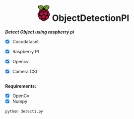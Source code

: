 <h1 align="center"><img src="assets/Raspberry_Pi_Logo.svg" height="auto" width="40"></img> ObjectDetectionPI </h1>





***Detect Object using raspberry pi***

- [X] Cocodataset
- [X] Raspberry PI
- [X] Opencv
- [X] Camera CSI


##

**Requirements:**

- [x] OpenCv
- [x] Numpy

```
python detect1.py
```
